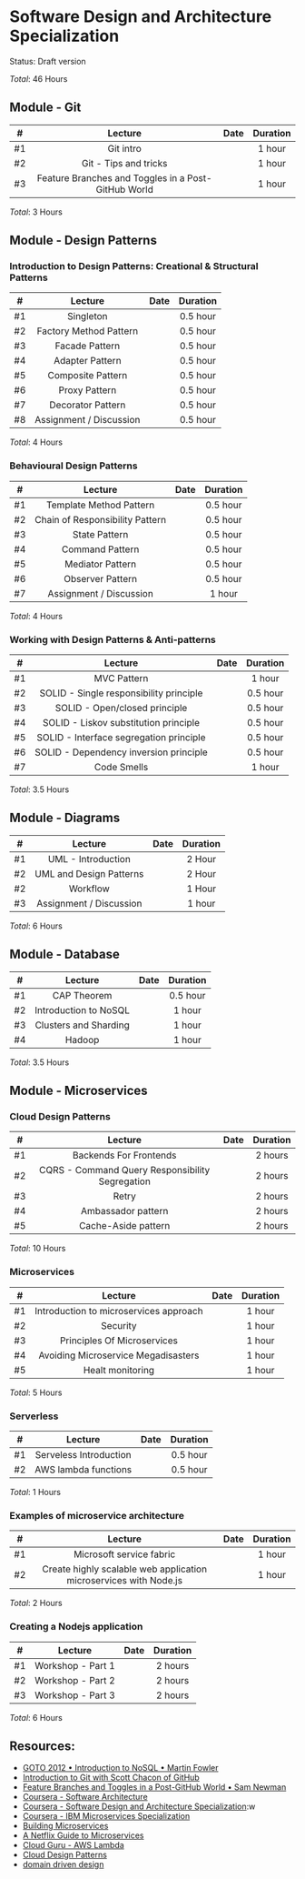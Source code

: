 # Software Design and Architecture Specialization

Status: Draft version

*Total*: 46 Hours

## Module - Git

| #  | Lecture | Date | Duration |
| -- |:-------:| :---:| :-------:|
| #1 | Git intro | | 1 hour |
| #2 | Git - Tips and tricks | | 1 hour |
| #3 | Feature Branches and Toggles in a Post-GitHub World | | 1 hour |

*Total*: 3 Hours

## Module - Design Patterns

### Introduction to Design Patterns: Creational & Structural Patterns

| #  | Lecture | Date | Duration |
| -- |:-------:| :---:| :-------:|
| #1 | Singleton | | 0.5 hour |
| #2 | Factory Method Pattern | | 0.5 hour |
| #3 | Facade Pattern | | 0.5 hour |
| #4 | Adapter Pattern | | 0.5 hour |
| #5 | Composite Pattern | | 0.5 hour |
| #6 | Proxy Pattern | | 0.5 hour | 
| #7 | Decorator Pattern | | 0.5 hour | 
| #8 | Assignment / Discussion | | 0.5 hour | 

*Total*: 4 Hours

### Behavioural Design Patterns

| #  | Lecture | Date | Duration |
| -- |:-------:| :---:| :-------:|
| #1 | Template Method Pattern | | 0.5 hour |
| #2 | Chain of Responsibility Pattern | | 0.5 hour |
| #3 | State Pattern | | 0.5 hour |
| #4 | Command Pattern | | 0.5 hour |
| #5 | Mediator Pattern | | 0.5 hour |
| #6 | Observer Pattern | | 0.5 hour |
| #7 | Assignment / Discussion | | 1 hour | 

*Total*: 4 Hours

### Working with Design Patterns & Anti-patterns

| #  | Lecture | Date | Duration |
| -- |:-------:| :---:| :-------:|
| #1 | MVC Pattern | | 1 hour |
| #2 | SOLID - Single responsibility principle | | 0.5 hour |
| #3 | SOLID - Open/closed principle | | 0.5 hour |
| #4 | SOLID - Liskov substitution principle | | 0.5 hour |
| #5 | SOLID - Interface segregation principle | | 0.5 hour |
| #6 | SOLID - Dependency inversion principle | | 0.5 hour |
| #7 | Code Smells | | 1 hour |

*Total*: 3.5 Hours

## Module - Diagrams

| #  | Lecture | Date | Duration |
| -- |:-------:| :---:| :-------:|
| #1 | UML - Introduction | | 2 Hour |
| #2 | UML and Design Patterns | | 2 Hour |
| #2 | Workflow | | 1 Hour |
| #3 | Assignment / Discussion | | 1 hour | 

*Total*: 6 Hours

## Module - Database

| #  | Lecture | Date | Duration |
| -- |:-------:| :---:| :-------:|
| #1 | CAP Theorem | | 0.5 hour | 
| #2 | Introduction to NoSQL | | 1 hour | 
| #3 | Clusters and Sharding | | 1 hour | 
| #4 | Hadoop | | 1 hour | 

*Total*: 3.5 Hours

## Module - Microservices

### Cloud Design Patterns

| #  | Lecture | Date | Duration |
| -- |:-------:| :---:| :-------:|
| #1 | Backends For Frontends | | 2 hours |
| #2 | CQRS - Command Query Responsibility Segregation | | 2 hours |
| #3 | Retry | | 2 hours |
| #4 | Ambassador pattern | | 2 hours |
| #5 | Cache-Aside pattern| | 2 hours |

*Total*: 10 Hours

### Microservices

| #  | Lecture | Date | Duration |
| -- |:-------:| :---:| :-------:|
| #1 | Introduction to microservices approach | | 1 hour |
| #2 | Security | | 1 hour |
| #3 | Principles Of Microservices | | 1 hour |
| #4 | Avoiding Microservice Megadisasters | | 1 hour | 
| #5 | Healt monitoring | | 1 hour |

*Total*: 5 Hours

### Serverless

| #  | Lecture | Date | Duration |
| -- |:-------:| :---:| :-------:|
| #1 | Serveless Introduction | | 0.5 hour |
| #2 | AWS lambda functions | | 0.5 hour |

*Total*: 1 Hours

### Examples of microservice architecture

| #  | Lecture | Date | Duration |
| -- |:-------:| :---:| :-------:|
| #1 | Microsoft service fabric | | 1 hour |
| #2 | Create highly scalable web application microservices with Node.js | | 1 hour |

*Total*: 2 Hours

### Creating a Nodejs application

| #  | Lecture | Date | Duration |
| -- |:-------:| :---:| :-------:|
| #1 | Workshop - Part 1 | | 2 hours |
| #2 | Workshop - Part 2 | | 2 hours |
| #3 | Workshop - Part 3 | | 2 hours |

*Total*: 6 Hours

## Resources: 

- [GOTO 2012 • Introduction to NoSQL • Martin Fowler](https://www.youtube.com/watch?v=qI_g07C_Q5I)
- [Introduction to Git with Scott Chacon of GitHub](https://www.youtube.com/watch?v=ZDR433b0HJY&t=1942s)
- [Feature Branches and Toggles in a Post-GitHub World • Sam Newman](https://youtu.be/lqRQYEHAtpk)
- [Coursera - Software Architecture](https://www.coursera.org/learn/software-architecture)
- [Coursera - Software Design and Architecture Specialization](https://www.coursera.org/specializations/software-design-architecture):w
- [Coursera - IBM Microservices Specialization](https://www.coursera.org/specializations/ibm-microservices)
- [Building Microservices](https://www.nginx.com/wp-content/uploads/2015/01/Building_Microservices_Nginx.pdf)
- [A Netflix Guide to Microservices](https://youtu.be/CZ3wIuvmHeM)
- [Cloud Guru - AWS Lambda](https://acloud.guru/learn/aws-lambda)
- [Cloud Design Patterns](https://docs.microsoft.com/en-us/azure/architecture/patterns/)
- [domain driven design](https://martinfowler.com/tags/domain%20driven%20design.html)
